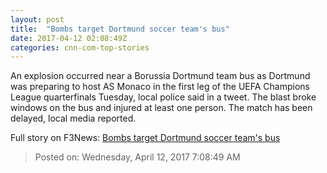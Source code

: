 ```yaml
---
layout: post
title:  "Bombs target Dortmund soccer team's bus"
date: 2017-04-12 02:08:49Z
categories: cnn-com-top-stories
---
```


An explosion occurred near a Borussia Dortmund team bus as Dortmund was preparing to host AS Monaco in the first leg of the UEFA Champions League quarterfinals Tuesday, local police said in a tweet. The blast broke windows on the bus and injured at least one person. The match has been delayed, local media reported.


Full story on F3News: [Bombs target Dortmund soccer team's bus](http://www.f3nws.com/n/c3nZEJ)

> Posted on: Wednesday, April 12, 2017 7:08:49 AM
